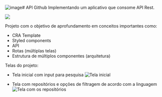 ![image](https://github.com/saraivas/using-api-github/assets/48689789/6926434e-5e21-4a50-9da1-24b4adf8c247)# API Github
Implementando um aplicativo que consome API Rest.

![](https://camo.githubusercontent.com/b5aadaff084e9bfff57eda08ae6bae5190bd6564692e28f07992ed920887292b/68747470733a2f2f6861636b65726e6f6f6e2e636f6d2f696d616765732f677034733332706b2e6a7067)

Projeto com o objetivo de aprofundamento em conceitos importantes como:
* CRA Template
* Styled components
* API
* Rotas (múltiplas telas)
* Estrutura de múltiplos componentes (arquitetura)

Telas do projeto:
* Tela inicial com input para pesquisa
![Tela inicial](https://github.com/saraivas/using-api-github/assets/48689789/db8e1e77-2c61-417e-93f0-c99ebba8865b)

* Tela com repositórios e opções de filtragem de acordo com a linguagem
![Tela com os repositórios](https://github.com/saraivas/using-api-github/assets/48689789/0048462f-75d1-4b0b-bad3-229227cf1778)



